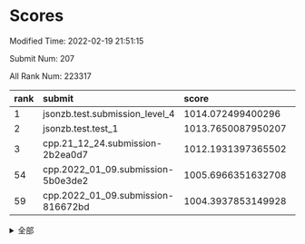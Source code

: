 # Scores

Modified Time: 2022-02-19 21:51:15

Submit Num: 207

All Rank Num: 223317

| rank |               submit               |       score        |       sigma        | pk_num |
| :--- | :--------------------------------- | :----------------- | :----------------- | :----- |
| 1    | jsonzb.test.submission_level_4     | 1014.072499400296  | 0.7923015405362068 | 4310   |
| 2    | jsonzb.test.test_1                 | 1013.7650087950207 | 0.8200255154048244 | 4311   |
| 3    | cpp.21_12_24.submission-2b2ea0d7   | 1012.1931397365502 | 0.7894086764542212 | 4315   |
| 54   | cpp.2022_01_09.submission-5b0e3de2 | 1005.6966351632708 | 0.727127779041959  | 4313   |
| 59   | cpp.2022_01_09.submission-816672bd | 1004.3937853149928 | 0.729706844384455  | 4313   |


<details>
<summary>全部</summary>

| rank |                 submit                 |       score        |       sigma        | pk_num |
| :--- | :------------------------------------- | :----------------- | :----------------- | :----- |
| 1    | jsonzb.test.submission_level_4         | 1014.072499400296  | 0.7923015405362068 | 4310   |
| 2    | jsonzb.test.test_1                     | 1013.7650087950207 | 0.8200255154048244 | 4311   |
| 3    | cpp.21_12_24.submission-2b2ea0d7       | 1012.1931397365502 | 0.7894086764542212 | 4315   |
| 4    | gobigger.level_3.submission_level_3_12 | 1012.0285469760738 | 0.7789668531095777 | 4313   |
| 5    | gobigger.level_3.submission_level_3_25 | 1011.9532068177988 | 0.7598695560564329 | 4316   |
| 6    | gobigger.level_3.submission_level_3_44 | 1011.8101160168771 | 0.7758869784287654 | 4320   |
| 7    | gobigger.level_3.submission_level_3_32 | 1011.6851468271044 | 0.7796846757249496 | 4314   |
| 8    | gobigger.level_3.submission_level_3_22 | 1011.3496233000719 | 0.7656176422411514 | 4320   |
| 9    | gobigger.level_3.submission_level_3_37 | 1011.3453173116471 | 0.7494716374885606 | 4315   |
| 10   | gobigger.level_3.submission_level_3_33 | 1011.2530466518814 | 0.7763742156676064 | 4305   |
| 11   | gobigger.level_3.submission_level_3_48 | 1011.0987697198257 | 0.7663553007796027 | 4310   |
| 12   | gobigger.level_3.submission_level_3_1  | 1010.9421130192005 | 0.7708071791916358 | 4314   |
| 13   | gobigger.level_3.submission_level_3_15 | 1010.9164670999861 | 0.7847049943220927 | 4320   |
| 14   | gobigger.level_3.submission_level_3_4  | 1010.8152311180054 | 0.7651880893966241 | 4315   |
| 15   | gobigger.level_3.submission_level_3_23 | 1010.7564402303375 | 0.7723836477269428 | 4319   |
| 16   | gobigger.level_3.submission_level_3_10 | 1010.716481742521  | 0.7359659417040962 | 4318   |
| 17   | gobigger.level_3.submission_level_3_2  | 1010.7068029795522 | 0.7687785450316756 | 4313   |
| 18   | gobigger.level_3.submission_level_3_47 | 1010.6125001899009 | 0.7661512299484264 | 4313   |
| 19   | gobigger.level_3.submission_level_3_27 | 1010.5348303492524 | 0.7765391754576789 | 4316   |
| 20   | gobigger.level_3.submission_level_3_35 | 1010.4459587787136 | 0.7818606999561597 | 4323   |
| 21   | gobigger.level_3.submission_level_3_11 | 1010.3852726336942 | 0.7513445478393618 | 4310   |
| 22   | gobigger.level_3.submission_level_3_19 | 1010.3757785151093 | 0.7777168744178107 | 4309   |
| 23   | gobigger.level_3.submission_level_3_5  | 1010.315664832584  | 0.7586629463076495 | 4317   |
| 24   | gobigger.level_3.submission_level_3_38 | 1010.3065765571538 | 0.763442120693884  | 4313   |
| 25   | gobigger.level_3.submission_level_3_36 | 1010.1701766213055 | 0.7789648409864444 | 4322   |
| 26   | gobigger.level_3.submission_level_3_8  | 1010.1674594615826 | 0.7662909679369837 | 4317   |
| 27   | gobigger.level_3.submission_level_3_39 | 1010.1234689891164 | 0.7693116504142219 | 4318   |
| 28   | gobigger.level_3.submission_level_3_31 | 1010.016760097838  | 0.7892503054308638 | 4315   |
| 29   | gobigger.level_3.submission_level_3_6  | 1009.9605183659875 | 0.7482537712931526 | 4320   |
| 30   | gobigger.level_3.submission_level_3_7  | 1009.9480420652395 | 0.7737452530400646 | 4315   |
| 31   | gobigger.level_3.submission_level_3_34 | 1009.9315554564132 | 0.769535652867801  | 4317   |
| 32   | gobigger.level_3.submission_level_3_40 | 1009.8929260058715 | 0.7758236972949926 | 4319   |
| 33   | gobigger.level_3.submission_level_3_30 | 1009.848689224828  | 0.7639524819215588 | 4318   |
| 34   | gobigger.level_3.submission_level_3_16 | 1009.7496988021444 | 0.7680476678733053 | 4313   |
| 35   | gobigger.level_3.submission_level_3_20 | 1009.591796059773  | 0.7595417826542806 | 4316   |
| 36   | gobigger.level_3.submission_level_3_42 | 1009.5374397908729 | 0.7621682200767835 | 4315   |
| 37   | gobigger.level_3.submission_level_3_9  | 1009.4941214924456 | 0.7500361406841793 | 4312   |
| 38   | gobigger.level_3.submission_level_3_13 | 1009.4558684304335 | 0.7648175823091792 | 4314   |
| 39   | gobigger.level_3.submission_level_3_18 | 1009.4237383807655 | 0.7477525371012967 | 4314   |
| 40   | gobigger.level_3.submission_level_3_3  | 1009.3642743587448 | 0.7556162741428021 | 4314   |
| 41   | gobigger.level_3.submission_level_3_21 | 1009.3057451398284 | 0.7593327442689082 | 4316   |
| 42   | gobigger.level_3.submission_level_3_0  | 1009.1964009842739 | 0.7539389955281945 | 4315   |
| 43   | gobigger.level_3.submission_level_3_24 | 1009.1630084784849 | 0.7633644186355429 | 4312   |
| 44   | gobigger.level_3.submission_level_3_28 | 1009.0718800708485 | 0.7587386101707511 | 4312   |
| 45   | gobigger.level_3.submission_level_3_26 | 1008.9880485762294 | 0.7554370833152606 | 4315   |
| 46   | gobigger.level_3.submission_level_3_41 | 1008.9671069790925 | 0.7607599745445086 | 4313   |
| 47   | gobigger.level_3.submission_level_3_45 | 1008.9651553061507 | 0.7561510285980645 | 4318   |
| 48   | gobigger.level_3.submission_level_3_14 | 1008.6766371555481 | 0.7423344303935049 | 4321   |
| 49   | gobigger.level_3.submission_level_3_46 | 1008.595049639315  | 0.7615812000445437 | 4316   |
| 50   | gobigger.level_3.submission_level_3_49 | 1008.5238543465778 | 0.7473253819411642 | 4312   |
| 51   | gobigger.level_3.submission_level_3_29 | 1008.3138475414285 | 0.7545545485198281 | 4317   |
| 52   | gobigger.level_3.submission_level_3_43 | 1007.3967529001236 | 0.7395340981085203 | 4311   |
| 53   | gobigger.level_3.submission_level_3_17 | 1007.3861833624803 | 0.7494426088048163 | 4316   |
| 54   | cpp.2022_01_09.submission-5b0e3de2     | 1005.6966351632708 | 0.727127779041959  | 4313   |
| 55   | gobigger.level_1.submission_level_1_29 | 1004.9336206726767 | 0.7260538236229029 | 4317   |
| 56   | gobigger.level_1.submission_level_1_23 | 1004.8075597949702 | 0.7356313041830311 | 4313   |
| 57   | gobigger.level_1.submission_level_1_22 | 1004.5047706622113 | 0.7218265633968717 | 4311   |
| 58   | gobigger.level_1.submission_level_1_7  | 1004.4634869900628 | 0.7122090208838627 | 4316   |
| 59   | cpp.2022_01_09.submission-816672bd     | 1004.3937853149928 | 0.729706844384455  | 4313   |
| 60   | gobigger.level_1.submission_level_1_21 | 1004.3923597058697 | 0.7254037740740985 | 4315   |
| 61   | gobigger.level_1.submission_level_1_38 | 1004.3401133159808 | 0.7166241802675195 | 4314   |
| 62   | gobigger.level_1.submission_level_1_36 | 1004.3051118687412 | 0.7219563651540436 | 4313   |
| 63   | gobigger.level_1.submission_level_1_15 | 1004.2258246212017 | 0.7245133254883518 | 4315   |
| 64   | gobigger.level_1.submission_level_1_9  | 1004.2076954954028 | 0.7212962152180957 | 4318   |
| 65   | gobigger.level_1.submission_level_1_13 | 1004.1609397000962 | 0.726089937587387  | 4315   |
| 66   | gobigger.level_1.submission_level_1_32 | 1004.0405348171723 | 0.7107928224274531 | 4312   |
| 67   | gobigger.level_1.submission_level_1_40 | 1003.9875270637209 | 0.714485572779715  | 4317   |
| 68   | gobigger.level_1.submission_level_1_37 | 1003.9562816392843 | 0.7124265022621575 | 4320   |
| 69   | gobigger.level_1.submission_level_1_8  | 1003.9125489632618 | 0.7039062229109322 | 4315   |
| 70   | gobigger.level_1.submission_level_1_33 | 1003.8462495181683 | 0.7132872120959594 | 4315   |
| 71   | gobigger.level_1.submission_level_1_43 | 1003.7930032431229 | 0.7027835367082519 | 4314   |
| 72   | gobigger.level_1.submission_level_1_28 | 1003.7720440275701 | 0.7174151841745132 | 4318   |
| 73   | gobigger.level_1.submission_level_1_25 | 1003.7662611677072 | 0.7213536263308985 | 4313   |
| 74   | gobigger.level_1.submission_level_1_48 | 1003.6051800474442 | 0.7174659631039562 | 4313   |
| 75   | gobigger.level_1.submission_level_1_35 | 1003.593279743918  | 0.7157884629117115 | 4317   |
| 76   | gobigger.level_1.submission_level_1_34 | 1003.5712479176048 | 0.7222527157089808 | 4310   |
| 77   | gobigger.level_1.submission_level_1_39 | 1003.4577785878215 | 0.709282441238003  | 4315   |
| 78   | gobigger.level_1.submission_level_1_30 | 1003.4568233078849 | 0.7171588982102861 | 4319   |
| 79   | gobigger.level_1.submission_level_1_45 | 1003.435846289139  | 0.7220295296936862 | 4316   |
| 80   | gobigger.level_1.submission_level_1_24 | 1003.417483511315  | 0.7022185287785819 | 4319   |
| 81   | gobigger.level_1.submission_level_1_14 | 1003.4042006598033 | 0.7254476275356466 | 4312   |
| 82   | gobigger.level_1.submission_level_1_47 | 1003.3906728338108 | 0.7129237635542778 | 4312   |
| 83   | gobigger.level_1.submission_level_1_6  | 1003.312452704369  | 0.7111022757786533 | 4316   |
| 84   | gobigger.level_1.submission_level_1_19 | 1003.2582513982784 | 0.7274463595819112 | 4318   |
| 85   | gobigger.level_1.submission_level_1_42 | 1003.2455695030729 | 0.7256289073753674 | 4314   |
| 86   | gobigger.level_1.submission_level_1_44 | 1003.2373744116935 | 0.716507754645849  | 4313   |
| 87   | gobigger.level_1.submission_level_1_27 | 1003.1128406590053 | 0.7147452844429373 | 4313   |
| 88   | gobigger.level_1.submission_level_1_26 | 1003.0892971841898 | 0.7163921505560951 | 4316   |
| 89   | gobigger.level_1.submission_level_1_16 | 1002.8379803428172 | 0.7157055098669276 | 4313   |
| 90   | gobigger.level_1.submission_level_1_5  | 1002.8311463819448 | 0.7218240714590142 | 4313   |
| 91   | gobigger.level_1.submission_level_1_0  | 1002.7800717790084 | 0.7219206895013436 | 4311   |
| 92   | gobigger.level_1.submission_level_1_18 | 1002.7327312237868 | 0.7077156911880331 | 4318   |
| 93   | gobigger.level_1.submission_level_1_12 | 1002.7129106675237 | 0.7194194409678333 | 4318   |
| 94   | gobigger.level_1.submission_level_1_2  | 1002.5149446600385 | 0.7129324349086231 | 4313   |
| 95   | gobigger.level_1.submission_level_1_1  | 1002.4974399147341 | 0.721004762649384  | 4311   |
| 96   | gobigger.level_1.submission_level_1_11 | 1002.3564949721433 | 0.7179045339850979 | 4318   |
| 97   | gobigger.level_1.submission_level_1_17 | 1002.3201657570536 | 0.7086228514247532 | 4315   |
| 98   | gobigger.level_1.submission_level_1_49 | 1002.3042158721607 | 0.7152628937175783 | 4317   |
| 99   | gobigger.level_1.submission_level_1_31 | 1002.2632648375995 | 0.7138524705879286 | 4312   |
| 100  | gobigger.level_1.submission_level_1_41 | 1002.1544118751883 | 0.7154427283360444 | 4317   |
| 101  | gobigger.level_1.submission_level_1_4  | 1002.0265304479263 | 0.7130595317722488 | 4317   |
| 102  | gobigger.level_1.submission_level_1_3  | 1001.8689546081109 | 0.7106981563153372 | 4318   |
| 103  | gobigger.level_1.submission_level_1_46 | 1001.8451752095445 | 0.714033307662747  | 4317   |
| 104  | gobigger.level_1.submission_level_1_20 | 1001.7732941154402 | 0.7127455780031003 | 4313   |
| 105  | gobigger.level_1.submission_level_1_10 | 1001.5800902725517 | 0.7110460722611676 | 4316   |
| 106  | gobigger.random.submission_random_21   | 997.3168911385402  | 0.6962866502836481 | 4315   |
| 107  | gobigger.random.submission_random_42   | 997.2940415954438  | 0.7137244707865538 | 4319   |
| 108  | gobigger.random.submission_random_23   | 996.9084506619279  | 0.706364633631321  | 4317   |
| 109  | gobigger.random.submission_random_17   | 996.8659674855215  | 0.6989293545539791 | 4311   |
| 110  | gobigger.random.submission_random_4    | 996.86228996745    | 0.6994330804075654 | 4314   |
| 111  | gobigger.random.submission_random_32   | 996.81198348168    | 0.7122401244479697 | 4319   |
| 112  | gobigger.random.submission_random_44   | 996.7975432189024  | 0.7105445087138249 | 4320   |
| 113  | gobigger.random.submission_random_37   | 996.772039720306   | 0.7177389159727741 | 4315   |
| 114  | gobigger.random.submission_random_24   | 996.7564739446553  | 0.7086527529311089 | 4317   |
| 115  | gobigger.random.submission_random_47   | 996.6391226680129  | 0.7209547188339418 | 4314   |
| 116  | gobigger.random.submission_random_40   | 996.6155573950489  | 0.7022477227265015 | 4317   |
| 117  | gobigger.random.submission_random_6    | 996.597678549621   | 0.7121617335602707 | 4318   |
| 118  | gobigger.random.submission_random_35   | 996.520375308772   | 0.7078402518732257 | 4316   |
| 119  | gobigger.random.submission_random_29   | 996.4998876007255  | 0.715975519241899  | 4319   |
| 120  | gobigger.random.submission_random_34   | 996.4654555045147  | 0.6959829049286669 | 4311   |
| 121  | gobigger.random.submission_random_43   | 996.2301983590052  | 0.7166829884745588 | 4315   |
| 122  | gobigger.random.submission_random_28   | 996.1834819551981  | 0.7077178149526273 | 4317   |
| 123  | gobigger.random.submission_random_27   | 996.0941157149321  | 0.7206388676950023 | 4317   |
| 124  | gobigger.random.submission_random_3    | 996.0025398314635  | 0.7042226521975952 | 4314   |
| 125  | gobigger.random.submission_random_49   | 995.9882532591857  | 0.7254681808250448 | 4318   |
| 126  | gobigger.random.submission_random_14   | 995.9727011503134  | 0.7075687420411424 | 4314   |
| 127  | gobigger.random.submission_random_2    | 995.8792220694374  | 0.7068595194870111 | 4317   |
| 128  | gobigger.random.submission_random_10   | 995.8731349734193  | 0.7080952497783368 | 4315   |
| 129  | gobigger.random.submission_random_13   | 995.8563028302632  | 0.7229082067589668 | 4314   |
| 130  | gobigger.random.submission_random_12   | 995.8262775648326  | 0.7244765014228173 | 4315   |
| 131  | gobigger.random.submission_random_22   | 995.8233034639645  | 0.7087487799079506 | 4315   |
| 132  | gobigger.random.submission_random_38   | 995.7765311316508  | 0.7065225036289429 | 4312   |
| 133  | gobigger.random.submission_random_8    | 995.7581890431384  | 0.7162821232215637 | 4314   |
| 134  | gobigger.random.submission_random_5    | 995.7243223078527  | 0.7165461115445064 | 4317   |
| 135  | gobigger.random.submission_random_25   | 995.6858615767954  | 0.7286037724938442 | 4321   |
| 136  | gobigger.random.submission_random_46   | 995.6567892571506  | 0.7141246239742775 | 4313   |
| 137  | gobigger.random.submission_random_48   | 995.6228781654506  | 0.723822324944833  | 4313   |
| 138  | gobigger.random.submission_random_31   | 995.5690702853828  | 0.7108556137470832 | 4315   |
| 139  | gobigger.random.submission_random_33   | 995.5514606673229  | 0.7283648742950509 | 4312   |
| 140  | gobigger.random.submission_random_1    | 995.5119476702329  | 0.7162055745810736 | 4315   |
| 141  | gobigger.random.submission_random_39   | 995.4702497816274  | 0.7114441574365576 | 4315   |
| 142  | gobigger.random.submission_random_36   | 995.4405903938333  | 0.7163907356383968 | 4313   |
| 143  | gobigger.random.submission_random_7    | 995.3239873143467  | 0.718307340935028  | 4315   |
| 144  | gobigger.random.submission_random_30   | 995.3214405306765  | 0.7338487044920485 | 4318   |
| 145  | gobigger.random.submission_random_18   | 995.3133584150869  | 0.7039745630000072 | 4321   |
| 146  | gobigger.random.submission_random_20   | 995.3005996556954  | 0.718902510017125  | 4318   |
| 147  | gobigger.random.submission_random_41   | 995.217383401531   | 0.7136702030298571 | 4316   |
| 148  | gobigger.random.submission_random_45   | 995.1932780516961  | 0.7304049992108415 | 4315   |
| 149  | gobigger.random.submission_random_16   | 994.9009356211585  | 0.7313248001616716 | 4315   |
| 150  | gobigger.random.submission_random_9    | 994.8400696977641  | 0.7168012846543192 | 4312   |
| 151  | gobigger.random.submission_random_19   | 994.6488901580722  | 0.7267853554693057 | 4317   |
| 152  | gobigger.random.submission_random_15   | 994.5946453139405  | 0.7116486461048802 | 4316   |
| 153  | gobigger.random.submission_random_11   | 994.5827487624557  | 0.7100414014212084 | 4319   |
| 154  | gobigger.random.submission_random_0    | 994.5164946127446  | 0.7235651157383872 | 4316   |
| 155  | gobigger.random.submission_random_26   | 994.2384553659311  | 0.7318770189114141 | 4317   |
| 156  | gobigger.level_2.submission_level_2_37 | 993.8739596498267  | 0.7402696091394134 | 4316   |
| 157  | gobigger.level_2.submission_level_2_28 | 993.833889994359   | 0.7235773706087726 | 4317   |
| 158  | gobigger.level_2.submission_level_2_31 | 993.586220887544   | 0.7263033657930811 | 4313   |
| 159  | gobigger.level_2.submission_level_2_20 | 993.5831583196458  | 0.7542170938007222 | 4317   |
| 160  | gobigger.level_2.submission_level_2_40 | 993.5747078788058  | 0.7328649140811151 | 4314   |
| 161  | gobigger.level_2.submission_level_2_30 | 993.5540374819288  | 0.7216390092669361 | 4315   |
| 162  | gobigger.level_2.submission_level_2_13 | 993.3286487038225  | 0.7365487479676058 | 4313   |
| 163  | gobigger.level_2.submission_level_2_23 | 993.1666880019443  | 0.7281431385586705 | 4314   |
| 164  | gobigger.level_2.submission_level_2_8  | 993.1512009698929  | 0.7332771704485085 | 4320   |
| 165  | gobigger.level_2.submission_level_2_17 | 992.8709686830387  | 0.7345649582665802 | 4320   |
| 166  | gobigger.level_2.submission_level_2_43 | 992.744990669056   | 0.74289872991459   | 4314   |
| 167  | gobigger.level_2.submission_level_2_12 | 992.7320805547     | 0.7328655926012864 | 4317   |
| 168  | gobigger.level_2.submission_level_2_2  | 992.7211294079447  | 0.7398932965117003 | 4317   |
| 169  | gobigger.level_2.submission_level_2_9  | 992.6537747606964  | 0.7379295258852847 | 4311   |
| 170  | gobigger.level_2.submission_level_2_3  | 992.5895682050207  | 0.7370672718662897 | 4323   |
| 171  | gobigger.level_2.submission_level_2_49 | 992.5402190998748  | 0.74214661749353   | 4316   |
| 172  | gobigger.level_2.submission_level_2_24 | 992.5329132193618  | 0.7370868531416099 | 4318   |
| 173  | gobigger.level_2.submission_level_2_41 | 992.4954224465998  | 0.7384234612508452 | 4318   |
| 174  | gobigger.level_2.submission_level_2_47 | 992.3873945873406  | 0.7597334726574522 | 4316   |
| 175  | gobigger.level_2.submission_level_2_7  | 992.2772912799853  | 0.7529265571485733 | 4316   |
| 176  | gobigger.level_2.submission_level_2_39 | 992.2227684386808  | 0.7339470518941019 | 4314   |
| 177  | gobigger.level_2.submission_level_2_34 | 992.18767837682    | 0.732277295086939  | 4316   |
| 178  | gobigger.level_2.submission_level_2_26 | 992.1793737583074  | 0.7549337746491718 | 4312   |
| 179  | gobigger.level_2.submission_level_2_33 | 992.1315996514967  | 0.7490735151203548 | 4315   |
| 180  | gobigger.level_2.submission_level_2_16 | 992.0950393707391  | 0.743421343648833  | 4315   |
| 181  | gobigger.level_2.submission_level_2_36 | 992.0855124753255  | 0.7675052449147735 | 4315   |
| 182  | gobigger.level_2.submission_level_2_11 | 992.0730877430025  | 0.7408130330394538 | 4315   |
| 183  | gobigger.level_2.submission_level_2_29 | 991.9101299998503  | 0.7444769202325864 | 4313   |
| 184  | gobigger.level_2.submission_level_2_10 | 991.7734321549361  | 0.7522275779659984 | 4316   |
| 185  | gobigger.level_2.submission_level_2_42 | 991.7718993941525  | 0.763353647695244  | 4310   |
| 186  | gobigger.level_2.submission_level_2_21 | 991.6996572252384  | 0.7479792995611126 | 4315   |
| 187  | gobigger.level_2.submission_level_2_19 | 991.6802969521639  | 0.7467714471413721 | 4317   |
| 188  | gobigger.level_2.submission_level_2_15 | 991.5923150783333  | 0.7471269168692006 | 4317   |
| 189  | gobigger.level_2.submission_level_2_0  | 991.5589432592868  | 0.750633593552338  | 4315   |
| 190  | gobigger.level_2.submission_level_2_25 | 991.5555300278963  | 0.7437253513554476 | 4317   |
| 191  | gobigger.level_2.submission_level_2_6  | 991.5252445127538  | 0.7451285768427643 | 4315   |
| 192  | gobigger.level_2.submission_level_2_35 | 991.3585966622883  | 0.7517458091961259 | 4315   |
| 193  | gobigger.level_2.submission_level_2_22 | 991.3418675788489  | 0.793702239748872  | 4316   |
| 194  | gobigger.level_2.submission_level_2_5  | 991.3047080597107  | 0.7502530807444149 | 4318   |
| 195  | gobigger.level_2.submission_level_2_38 | 991.2921092088884  | 0.7487835227150785 | 4315   |
| 196  | gobigger.level_2.submission_level_2_1  | 991.1973726299339  | 0.7484643038094799 | 4316   |
| 197  | gobigger.level_2.submission_level_2_44 | 991.1818145130394  | 0.7517395084225919 | 4309   |
| 198  | gobigger.level_2.submission_level_2_18 | 991.1164514671909  | 0.7711518280255866 | 4317   |
| 199  | gobigger.level_2.submission_level_2_27 | 990.9790195183725  | 0.7460709078352735 | 4319   |
| 200  | gobigger.level_2.submission_level_2_4  | 990.926358267787   | 0.7558436246355406 | 4317   |
| 201  | gobigger.level_2.submission_level_2_46 | 990.8986580542801  | 0.75415250210971   | 4316   |
| 202  | gobigger.level_2.submission_level_2_48 | 990.7862077090113  | 0.762683418740462  | 4314   |
| 203  | gobigger.level_2.submission_level_2_14 | 990.7455278011926  | 0.7412728766785303 | 4317   |
| 204  | gobigger.level_2.submission_level_2_32 | 990.2078398402622  | 0.7570576809376952 | 4313   |
| 205  | gobigger.level_2.submission_level_2_45 | 990.1466479805113  | 0.778314554923065  | 4311   |
| 206  | gobigger.none.submission_none_1        | 978.2057031609089  | 1.235643649059676  | 4316   |
| 207  | gobigger.none.submission_none_0        | 976.8337415568295  | 1.3665855862913174 | 4313   |

</details>
